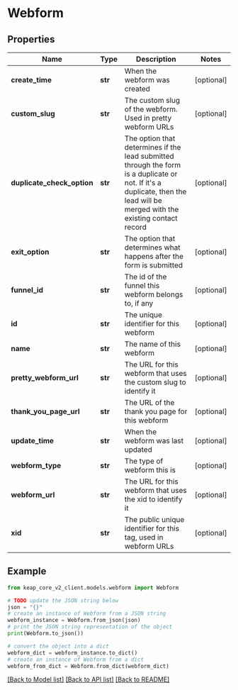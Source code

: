 # Webform


## Properties

Name | Type | Description | Notes
------------ | ------------- | ------------- | -------------
**create_time** | **str** | When the webform was created | [optional] 
**custom_slug** | **str** | The custom slug of the webform. Used in pretty webform URLs | [optional] 
**duplicate_check_option** | **str** | The option that determines if the lead submitted through the form is a duplicate or not. If it&#39;s a duplicate, then the lead will be merged with the existing contact record | [optional] 
**exit_option** | **str** | The option that determines what happens after the form is submitted | [optional] 
**funnel_id** | **str** | The id of the funnel this webform belongs to, if any | [optional] 
**id** | **str** | The unique identifier for this webform | [optional] 
**name** | **str** | The name of this webform | [optional] 
**pretty_webform_url** | **str** | The URL for this webform that uses the custom slug to identify it | [optional] 
**thank_you_page_url** | **str** | The URL of the thank you page for this webform | [optional] 
**update_time** | **str** | When the webform was last updated | [optional] 
**webform_type** | **str** | The type of webform this is | [optional] 
**webform_url** | **str** | The URL for this webform that uses the xid to identify it | [optional] 
**xid** | **str** | The public unique identifier for this tag, used in webform URLs | [optional] 

## Example

```python
from keap_core_v2_client.models.webform import Webform

# TODO update the JSON string below
json = "{}"
# create an instance of Webform from a JSON string
webform_instance = Webform.from_json(json)
# print the JSON string representation of the object
print(Webform.to_json())

# convert the object into a dict
webform_dict = webform_instance.to_dict()
# create an instance of Webform from a dict
webform_from_dict = Webform.from_dict(webform_dict)
```
[[Back to Model list]](../README.md#documentation-for-models) [[Back to API list]](../README.md#documentation-for-api-endpoints) [[Back to README]](../README.md)


